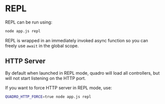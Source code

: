 # REPL

REPL can be run using:

```sh
node app.js repl
```

REPL is wrapped in an immediately invoked async function so you can freely use `await` in the global scope.

## HTTP Server

By default when launched in REPL mode, quadro will load all controllers,
but will not start listening on the HTTP port.

If you want to force HTTP server in REPL mode, use:

```sh
QUADRO_HTTP_FORCE=true node app.js repl
```
